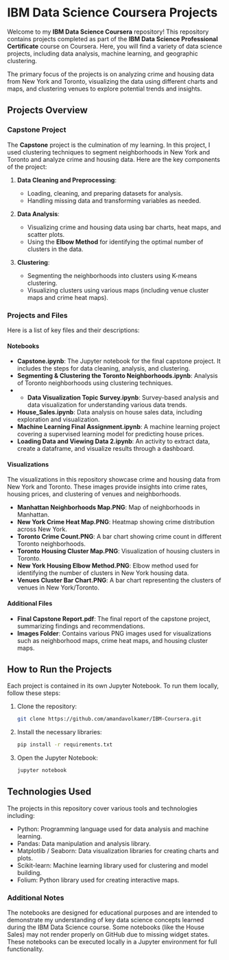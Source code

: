 # IBM Data Science Coursera Projects

Welcome to my **IBM Data Science Coursera** repository! This repository contains projects completed as part of the **IBM Data Science Professional Certificate** course on Coursera. Here, you will find a variety of data science projects, including data analysis, machine learning, and geographic clustering.

The primary focus of the projects is on analyzing crime and housing data from New York and Toronto, visualizing the data using different charts and maps, and clustering venues to explore potential trends and insights.

## Projects Overview

### Capstone Project
The **Capstone** project is the culmination of my learning. In this project, I used clustering techniques to segment neighborhoods in New York and Toronto and analyze crime and housing data. Here are the key components of the project:

1. **Data Cleaning and Preprocessing**:
   - Loading, cleaning, and preparing datasets for analysis.
   - Handling missing data and transforming variables as needed.

2. **Data Analysis**:
   - Visualizing crime and housing data using bar charts, heat maps, and scatter plots.
   - Using the **Elbow Method** for identifying the optimal number of clusters in the data.

3. **Clustering**:
   - Segmenting the neighborhoods into clusters using K-means clustering.
   - Visualizing clusters using various maps (including venue cluster maps and crime heat maps).
   
### Projects and Files
Here is a list of key files and their descriptions:

#### Notebooks
- **Capstone.ipynb**: The Jupyter notebook for the final capstone project. It includes the steps for data cleaning, analysis, and clustering.
- **Segmenting & Clustering the Toronto Neighborhoods.ipynb**: Analysis of Toronto neighborhoods using clustering techniques.
- - **Data Visualization Topic Survey.ipynb**: Survey-based analysis and data visualization for understanding various data trends. 
- **House_Sales.ipynb**: Data analysis on house sales data, including exploration and visualization.
- **Machine Learning Final Assignment.ipynb**: A machine learning project covering a supervised learning model for predicting house prices.
- **Loading Data and Viewing Data 2.ipynb**: An activity to extract data, create a dataframe, and visualize results through a dashboard.

#### Visualizations
The visualizations in this repository showcase crime and housing data from New York and Toronto. These images provide insights into crime rates, housing prices, and clustering of venues and neighborhoods.

- **Manhattan Neighborhoods Map.PNG**: Map of neighborhoods in Manhattan.
- **New York Crime Heat Map.PNG**: Heatmap showing crime distribution across New York.
- **Toronto Crime Count.PNG**: A bar chart showing crime count in different Toronto neighborhoods.
- **Toronto Housing Cluster Map.PNG**: Visualization of housing clusters in Toronto.
- **New York Housing Elbow Method.PNG**: Elbow method used for identifying the number of clusters in New York housing data.
- **Venues Cluster Bar Chart.PNG**: A bar chart representing the clusters of venues in New York/Toronto.

#### Additional Files
- **Final Capstone Report.pdf**: The final report of the capstone project, summarizing findings and recommendations.
- **Images Folder**: Contains various PNG images used for visualizations such as neighborhood maps, crime heat maps, and housing cluster maps.

## How to Run the Projects

Each project is contained in its own Jupyter Notebook. To run them locally, follow these steps:

1. Clone the repository:
   ```bash
   git clone https://github.com/amandavolkamer/IBM-Coursera.git
   
2. Install the necessary libraries:
   ```bash
   pip install -r requirements.txt

4. Open the Jupyter Notebook:
   ```bash
   jupyter notebook

## Technologies Used 
The projects in this repository cover various tools and technologies including: 
- Python: Programming language used for data analysis and machine learning.
- Pandas: Data manipulation and analysis library.
- Matplotlib / Seaborn: Data visualization libraries for creating charts and plots.
- Scikit-learn: Machine learning library used for clustering and model building.
- Folium: Python library used for creating interactive maps.

### Additional Notes 
The notebooks are designed for educational purposes and are intended to demonstrate my understanding of key data science concepts learned during the IBM Data Science course. Some notebooks (like the House Sales) may not render properly on GitHub due to missing widget states. These notebooks can be executed locally in a Jupyter environment for full functionality.
